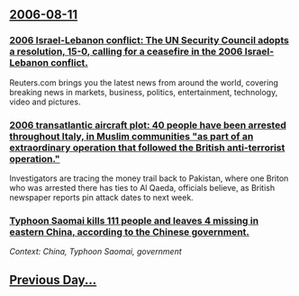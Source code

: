 ## [2006-08-11](/news/2006/08/11/index.md)

### [ 2006 Israel-Lebanon conflict: The UN Security Council adopts a resolution, 15-0, calling for a ceasefire in the 2006 Israel-Lebanon conflict. ](/news/2006/08/11/2006-israel-lebanon-conflict-p-the-un-security-council-adopts-a-resolution-15-0-calling-for-a-ceasefire-in-the-2006-israel-lebanon-confli.md)
Reuters.com brings you the latest news from around the world, covering breaking news in markets, business, politics, entertainment, technology, video and pictures.

### [ 2006 transatlantic aircraft plot: 40 people have been arrested throughout Italy, in Muslim communities "as part of an extraordinary operation that followed the British anti-terrorist operation." ](/news/2006/08/11/2006-transatlantic-aircraft-plot-p-40-people-have-been-arrested-throughout-italy-in-muslim-communities-as-part-of-an-extraordinary-operat.md)
Investigators are tracing the money trail back to Pakistan, where one Briton who was arrested there has ties to Al Qaeda, officials believe, as British newspaper reports pin attack dates to next week.

### [ Typhoon Saomai kills 111 people and leaves 4 missing in eastern China, according to the Chinese government. ](/news/2006/08/11/typhoon-saomai-kills-111-people-and-leaves-4-missing-in-eastern-china-according-to-the-chinese-government.md)
_Context: China, Typhoon Saomai, government_

## [Previous Day...](/news/2006/08/10/index.md)

